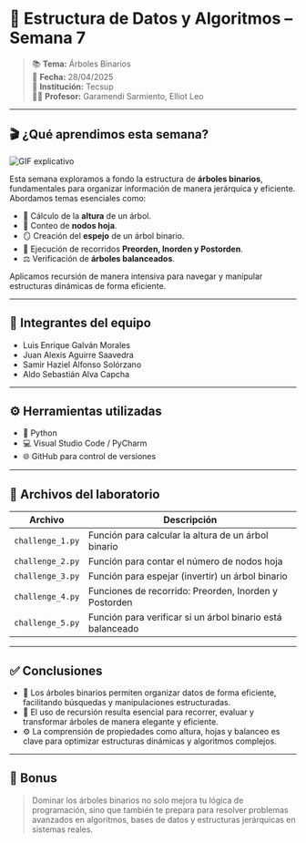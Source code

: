 # 🌳 Estructura de Datos y Algoritmos – Semana 7

> 📚 **Tema:** Árboles Binarios  
> 📅 **Fecha:** 28/04/2025  
> 🏫 **Institución:** Tecsup  
> 👨‍🏫 **Profesor:** Garamendi Sarmiento, Elliot Leo

---

## 🎬 ¿Qué aprendimos esta semana?

![GIF explicativo](https://media.giphy.com/media/v1.Y2lkPTc5MGI3NjExMGh0eG5tY2RtY2E1enFhY2s5MDRwaTIyd3Vyem1mMzhjNHI0b3psdSZlcD12MV9naWZzX3NlYXJjaCZjdD1n/1kkxWqT5nvLXupUTwK/giphy.gif)


Esta semana exploramos a fondo la estructura de **árboles binarios**, fundamentales para organizar información de manera jerárquica y eficiente. Abordamos temas esenciales como:

- 📏 Cálculo de la **altura** de un árbol.
- 🍃 Conteo de **nodos hoja**.
- 🪞 Creación del **espejo** de un árbol binario.
- 🔄 Ejecución de recorridos **Preorden, Inorden y Postorden**.
- ⚖️ Verificación de **árboles balanceados**.

Aplicamos recursión de manera intensiva para navegar y manipular estructuras dinámicas de forma eficiente.

---

## 👥 Integrantes del equipo

- Luis Enrique Galván Morales  
- Juan Alexis Aguirre Saavedra  
- Samir Haziel Alfonso Solórzano  
- Aldo Sebastián Alva Capcha

---

## ⚙️ Herramientas utilizadas

- 🐍 Python  
- 💻 Visual Studio Code / PyCharm  
- 🌐 GitHub para control de versiones

---

## 📂 Archivos del laboratorio

| Archivo                        | Descripción                                                   |
|---------------------------------|---------------------------------------------------------------|
| `challenge_1.py`                | Función para calcular la altura de un árbol binario           |
| `challenge_2.py`                | Función para contar el número de nodos hoja                   |
| `challenge_3.py`                | Función para espejar (invertir) un árbol binario              |
| `challenge_4.py`                | Funciones de recorrido: Preorden, Inorden y Postorden         |
| `challenge_5.py`                | Función para verificar si un árbol binario está balanceado    |

---

## ✅ Conclusiones

- 🌳 Los árboles binarios permiten organizar datos de forma eficiente, facilitando búsquedas y manipulaciones estructuradas.
- 🔄 El uso de recursión resulta esencial para recorrer, evaluar y transformar árboles de manera elegante y eficiente.
- ⚙️ La comprensión de propiedades como altura, hojas y balanceo es clave para optimizar estructuras dinámicas y algoritmos complejos.

---

## 🚀 Bonus

> Dominar los árboles binarios no solo mejora tu lógica de programación, sino que también te prepara para resolver problemas avanzados en algoritmos, bases de datos y estructuras jerárquicas en sistemas reales.

